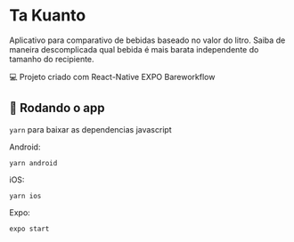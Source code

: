 # Ta Kuanto

Aplicativo para comparativo de bebidas baseado no valor do litro.
Saiba de maneira descomplicada qual bebida é mais barata independente do tamanho do recipiente.

 💻  Projeto criado com React-Native EXPO Bareworkflow

## 🚀 Rodando o app

`yarn` para baixar as dependencias javascript

Android:
```
yarn android
```

iOS:
```
yarn ios
```

Expo:
```
expo start
```

